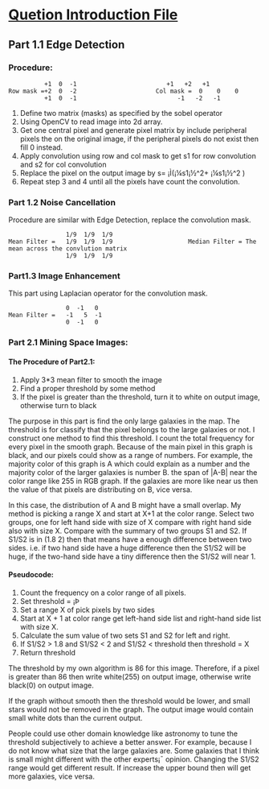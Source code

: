 # [Quetion Introduction File](/project1.pdf)

## Part 1.1  Edge Detection

### Procedure:


	          +1  0  -1 	       			    +1   +2   +1
    Row mask =+2  0  -2                      Col mask =  0    0    0   
 	          +1  0  -1 	       		           -1   -2   -1
 	        	
1. Define two matrix (masks) as specified by the sobel operator 
2. Using OpenCV to read image into 2d array.
3. Get one central pixel and generate pixel matrix by include peripheral pixels the on the original image, if the peripheral pixels do not exist then fill 0 instead.
4. Apply convolution using row and col mask to get s1 for row convolution and s2 for col convolution
5. Replace the pixel on the output image by  s= ¡Ì(¡¼s1¡½^2+ ¡¼s1¡½^2 )
6. Repeat step 3 and 4 until all the pixels have count the convolution. 


### Part 1.2  Noise Cancellation

Procedure are similar with Edge Detection, replace the convolution mask.

                    1/9  1/9  1/9 	       			
    Mean Filter =	1/9  1/9  1/9                     Median Filter = The mean across the convlution matrix
                    1/9  1/9  1/9 	       			


### Part1.3  Image Enhancement

This part using Laplacian operator for the convolution mask.

                    0  -1   0 	       			
    Mean Filter =	-1   5  -1                   
                    0  -1   0 


### Part 2.1 Mining Space Images:
#### The Procedure of Part2.1:
1.	Apply 3*3 mean filter to smooth the image
2.	Find a proper threshold by some method
3.	If the pixel is greater than the threshold, turn it to white on output image, otherwise turn to black

The purpose in this part is find the only large galaxies in the map. The threshold is for classify that the pixel belongs to the large galaxies or not. 
I construct one method to find this threshold. I count the total frequency for every pixel in the smooth graph. Because of the main pixel in this 
graph is black, and our pixels could show as a range of numbers. For example, the majority color of this graph is A which could explain as a number
and the majority color of the larger galaxies is number B. the span of |A-B| near the color range like 255 in RGB graph. If the galaxies are more like 
near us then the value of that pixels are distributing on B, vice versa. 

In this case, the distribution of A and B might have a small overlap. My method is picking a range X and start at X+1 at the color range. Select two 
groups, one for left hand side with size of X compare with right hand side also with size X. Compare with the summary of two groups S1 and S2. 
If S1/S2 is in (1.8 2) then that means have a enough difference between two sides. i.e. if two hand side have a huge difference then the S1/S2 will 
be huge, if the two-hand side have a tiny difference then the S1/S2 will near 1.

#### Pseudocode:
1.	Count the frequency on a color range of all pixels.
2.	Set threshold = ¡Þ
3.	Set a range X of pick pixels by two sides
4.	Start at X + 1 at color range get left-hand side list and right-hand side list with size X.
5.	Calculate the sum value of two sets S1 and S2 for left and right.
6.	If S1/S2 > 1.8 and S1/S2 < 2 and S1/S2 < threshold then threshold = X
7.	Return threshold

The threshold by my own algorithm is 86 for this image. Therefore, if a pixel is greater than 86 then write white(255) on output image, otherwise write black(0) on output image.

If the graph without smooth then the threshold would be lower, and small stars would not be removed in the graph. The output image would contain small white dots than the current output.

People could use other domain knowledge like astronomy to tune the threshold subjectively to achieve a better answer. For example, because I do not know what size that the large galaxies are. 
Some galaxies that I think is small might different with the other experts¡¯ opinion. Changing the S1/S2 range would get different result. If increase the upper bound then will get more galaxies, vice versa. 

